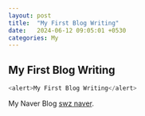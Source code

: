 ```yaml
---
layout: post
title:  "My First Blog Writing"
date:   2024-06-12 09:05:01 +0530
categories: My
---
```


My First Blog Writing
---------------------

```javascript
<alert>My First Blog Writing</alert>
```

My Naver Blog [swz naver][swz-naver].

[swz-naver]: https://blog.naver.com/byswz